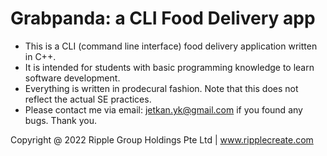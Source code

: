 # Grabpanda: a CLI Food Delivery app

- This is a CLI (command line interface) food delivery application written in C++.
- It is intended for students with basic programming knowledge to learn software development.
- Everything is written in prodecural fashion. Note that this does not reflect the actual SE practices.
- Please contact me via email: jetkan.yk@gmail.com if you found any bugs. Thank you.

Copyright @ 2022 Ripple Group Holdings Pte Ltd | www.ripplecreate.com
